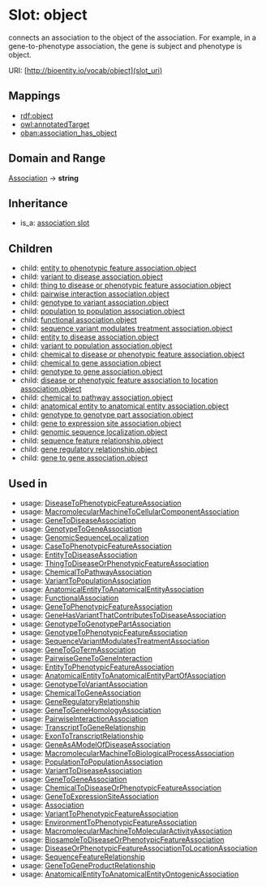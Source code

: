 # Slot: object


connects an association to the object of the association. For example, in a gene-to-phenotype association, the gene is subject and phenotype is object.

URI: [http://bioentity.io/vocab/object](slot_uri)
## Mappings

 * [rdf:object](http://purl.obolibrary.org/obo/rdf_object)
 * [owl:annotatedTarget](http://purl.obolibrary.org/obo/owl_annotatedTarget)
 * [oban:association_has_object](http://purl.obolibrary.org/obo/oban_association_has_object)
## Domain and Range

[Association](Association.md) -> **string**
## Inheritance

 *  is_a: [association slot](association_slot.md)
## Children

 *  child: [entity to phenotypic feature association.object](entity_to_phenotypic_feature_association_object.md)
 *  child: [variant to disease association.object](variant_to_disease_association_object.md)
 *  child: [thing to disease or phenotypic feature association.object](thing_to_disease_or_phenotypic_feature_association_object.md)
 *  child: [pairwise interaction association.object](pairwise_interaction_association_object.md)
 *  child: [genotype to variant association.object](genotype_to_variant_association_object.md)
 *  child: [population to population association.object](population_to_population_association_object.md)
 *  child: [functional association.object](functional_association_object.md)
 *  child: [sequence variant modulates treatment association.object](sequence_variant_modulates_treatment_association_object.md)
 *  child: [entity to disease association.object](entity_to_disease_association_object.md)
 *  child: [variant to population association.object](variant_to_population_association_object.md)
 *  child: [chemical to disease or phenotypic feature association.object](chemical_to_disease_or_phenotypic_feature_association_object.md)
 *  child: [chemical to gene association.object](chemical_to_gene_association_object.md)
 *  child: [genotype to gene association.object](genotype_to_gene_association_object.md)
 *  child: [disease or phenotypic feature association to location association.object](disease_or_phenotypic_feature_association_to_location_association_object.md)
 *  child: [chemical to pathway association.object](chemical_to_pathway_association_object.md)
 *  child: [anatomical entity to anatomical entity association.object](anatomical_entity_to_anatomical_entity_association_object.md)
 *  child: [genotype to genotype part association.object](genotype_to_genotype_part_association_object.md)
 *  child: [gene to expression site association.object](gene_to_expression_site_association_object.md)
 *  child: [genomic sequence localization.object](genomic_sequence_localization_object.md)
 *  child: [sequence feature relationship.object](sequence_feature_relationship_object.md)
 *  child: [gene regulatory relationship.object](gene_regulatory_relationship_object.md)
 *  child: [gene to gene association.object](gene_to_gene_association_object.md)
## Used in

 *  usage: [DiseaseToPhenotypicFeatureAssociation](DiseaseToPhenotypicFeatureAssociation.md)
 *  usage: [MacromolecularMachineToCellularComponentAssociation](MacromolecularMachineToCellularComponentAssociation.md)
 *  usage: [GeneToDiseaseAssociation](GeneToDiseaseAssociation.md)
 *  usage: [GenotypeToGeneAssociation](GenotypeToGeneAssociation.md)
 *  usage: [GenomicSequenceLocalization](GenomicSequenceLocalization.md)
 *  usage: [CaseToPhenotypicFeatureAssociation](CaseToPhenotypicFeatureAssociation.md)
 *  usage: [EntityToDiseaseAssociation](EntityToDiseaseAssociation.md)
 *  usage: [ThingToDiseaseOrPhenotypicFeatureAssociation](ThingToDiseaseOrPhenotypicFeatureAssociation.md)
 *  usage: [ChemicalToPathwayAssociation](ChemicalToPathwayAssociation.md)
 *  usage: [VariantToPopulationAssociation](VariantToPopulationAssociation.md)
 *  usage: [AnatomicalEntityToAnatomicalEntityAssociation](AnatomicalEntityToAnatomicalEntityAssociation.md)
 *  usage: [FunctionalAssociation](FunctionalAssociation.md)
 *  usage: [GeneToPhenotypicFeatureAssociation](GeneToPhenotypicFeatureAssociation.md)
 *  usage: [GeneHasVariantThatContributesToDiseaseAssociation](GeneHasVariantThatContributesToDiseaseAssociation.md)
 *  usage: [GenotypeToGenotypePartAssociation](GenotypeToGenotypePartAssociation.md)
 *  usage: [GenotypeToPhenotypicFeatureAssociation](GenotypeToPhenotypicFeatureAssociation.md)
 *  usage: [SequenceVariantModulatesTreatmentAssociation](SequenceVariantModulatesTreatmentAssociation.md)
 *  usage: [GeneToGoTermAssociation](GeneToGoTermAssociation.md)
 *  usage: [PairwiseGeneToGeneInteraction](PairwiseGeneToGeneInteraction.md)
 *  usage: [EntityToPhenotypicFeatureAssociation](EntityToPhenotypicFeatureAssociation.md)
 *  usage: [AnatomicalEntityToAnatomicalEntityPartOfAssociation](AnatomicalEntityToAnatomicalEntityPartOfAssociation.md)
 *  usage: [GenotypeToVariantAssociation](GenotypeToVariantAssociation.md)
 *  usage: [ChemicalToGeneAssociation](ChemicalToGeneAssociation.md)
 *  usage: [GeneRegulatoryRelationship](GeneRegulatoryRelationship.md)
 *  usage: [GeneToGeneHomologyAssociation](GeneToGeneHomologyAssociation.md)
 *  usage: [PairwiseInteractionAssociation](PairwiseInteractionAssociation.md)
 *  usage: [TranscriptToGeneRelationship](TranscriptToGeneRelationship.md)
 *  usage: [ExonToTranscriptRelationship](ExonToTranscriptRelationship.md)
 *  usage: [GeneAsAModelOfDiseaseAssociation](GeneAsAModelOfDiseaseAssociation.md)
 *  usage: [MacromolecularMachineToBiologicalProcessAssociation](MacromolecularMachineToBiologicalProcessAssociation.md)
 *  usage: [PopulationToPopulationAssociation](PopulationToPopulationAssociation.md)
 *  usage: [VariantToDiseaseAssociation](VariantToDiseaseAssociation.md)
 *  usage: [GeneToGeneAssociation](GeneToGeneAssociation.md)
 *  usage: [ChemicalToDiseaseOrPhenotypicFeatureAssociation](ChemicalToDiseaseOrPhenotypicFeatureAssociation.md)
 *  usage: [GeneToExpressionSiteAssociation](GeneToExpressionSiteAssociation.md)
 *  usage: [Association](Association.md)
 *  usage: [VariantToPhenotypicFeatureAssociation](VariantToPhenotypicFeatureAssociation.md)
 *  usage: [EnvironmentToPhenotypicFeatureAssociation](EnvironmentToPhenotypicFeatureAssociation.md)
 *  usage: [MacromolecularMachineToMolecularActivityAssociation](MacromolecularMachineToMolecularActivityAssociation.md)
 *  usage: [BiosampleToDiseaseOrPhenotypicFeatureAssociation](BiosampleToDiseaseOrPhenotypicFeatureAssociation.md)
 *  usage: [DiseaseOrPhenotypicFeatureAssociationToLocationAssociation](DiseaseOrPhenotypicFeatureAssociationToLocationAssociation.md)
 *  usage: [SequenceFeatureRelationship](SequenceFeatureRelationship.md)
 *  usage: [GeneToGeneProductRelationship](GeneToGeneProductRelationship.md)
 *  usage: [AnatomicalEntityToAnatomicalEntityOntogenicAssociation](AnatomicalEntityToAnatomicalEntityOntogenicAssociation.md)
